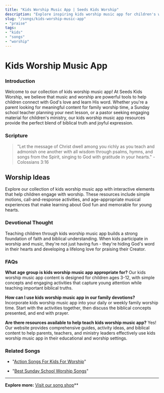 ```yaml
---
title: "Kids Worship Music App | Seeds Kids Worship"
description: "Explore inspiring kids worship music app for children's worship and faith development. Biblical music resources for families and ministry."
slug: "/songs/kids-worship-music-app"
- "praise"
tags:
- "kids"
- "songs"
- "worship"
---
```


# Kids Worship Music App

### Introduction

Welcome to our collection of kids worship music app! At Seeds Kids Worship, we believe that music and worship are powerful tools to help children connect with God's love and learn His word. Whether you're a parent looking for meaningful content for family worship time, a Sunday school teacher planning your next lesson, or a pastor seeking engaging material for children's ministry, our kids worship music app resources provide the perfect blend of biblical truth and joyful expression.

### Scripture

> "Let the message of Christ dwell among you richly as you teach and admonish one another with all wisdom through psalms, hymns, and songs from the Spirit, singing to God with gratitude in your hearts." - Colossians 3:16

## Worship Ideas

Explore our collection of kids worship music app with interactive elements that help children engage with worship. These resources include simple motions, call-and-response activities, and age-appropriate musical experiences that make learning about God fun and memorable for young hearts.

### Devotional Thought

Teaching children through kids worship music app builds a strong foundation of faith and biblical understanding. When kids participate in worship and music, they're not just having fun - they're hiding God's word in their hearts and developing a lifelong love for praising their Creator.

### FAQs

**What age group is kids worship music app appropriate for?**
Our kids worship music app content is designed for children ages 3-12, with simple concepts and engaging activities that capture young attention while teaching important biblical truths.

**How can I use kids worship music app in our family devotions?**
Incorporate kids worship music app into your daily or weekly family worship time. Start with the activities together, then discuss the biblical concepts presented, and end with prayer.

**Are there resources available to help teach kids worship music app?**
Yes! Our website provides comprehensive guides, activity ideas, and biblical content to help parents, teachers, and ministry leaders effectively use kids worship music app in their educational and worship settings.

### Related Songs

- "[Action Songs For Kids For Worship](/songs/action-songs-for-kids-for-worship/)"

- "[Best Sunday School Worship Songs](/songs/best-sunday-school-worship-songs/)"

---

**Explore more:** [Visit our song shop](https://seedskidsworship.com/shop)**

<!-- Schema Markup -->
<script type="application/ld+json">
{
  "@context": "https://schema.org",
  "@type": "MusicRecording",
  "name": "Kids Worship Music App",
  "byArtist": {
    "@type": "MusicGroup",
    "name": "Seeds Kids Worship"
  },
  "isFamilyFriendly": true,
  "url": "https://seedskidsworship.com/songs/kids-worship-music-app/"
}
</script>